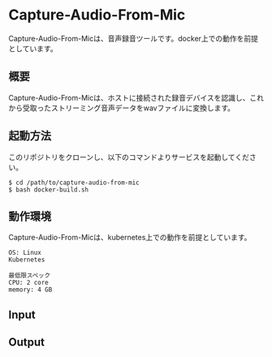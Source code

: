 # Capture-Audio-From-Mic
Capture-Audio-From-Micは、音声録音ツールです。docker上での動作を前提としています。
## 概要
Capture-Audio-From-Micは、ホストに接続された録音デバイスを認識し、これから受取ったストリーミング音声データをwavファイルに変換します。

## 起動方法
このリポジトリをクローンし、以下のコマンドよりサービスを起動してください。

```
$ cd /path/to/capture-audio-from-mic
$ bash docker-build.sh
```

## 動作環境
Capture-Audio-From-Micは、kubernetes上での動作を前提としています。
```
OS: Linux
Kubernetes

最低限スペック
CPU: 2 core
memory: 4 GB
```
## Input

## Output